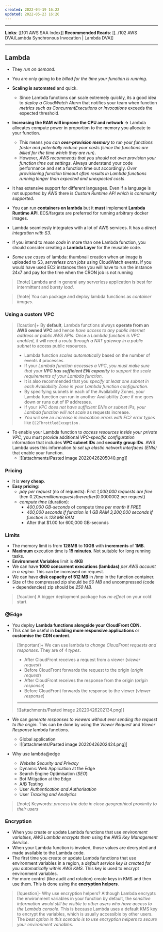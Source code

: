 ```yaml
---
created: 2022-04-19 16:22
updated: 2022-05-23 16:26
---
```

---
**Links**: [[101 AWS SAA Index]]
**Recommended Reads**: [[../102 AWS DVA/Lambda Synchronous Invocation | Lambda DVA]]

---
## Lambda
- They *run on demand*.
- You are only going to be *billed for the time your function is running*.
- **Scaling is automated** and quick.
	- Since Lambda functions can scale extremely quickly, its a good idea to *deploy a CloudWatch Alarm* that notifies your team when function *metrics such as ConcurrentExecutions or Invocations* exceeds the expected threshold.

- **Increasing the RAM will improve the CPU and network →** Lambda allocates compute power in proportion to the memory you allocate to your function. 
	- This means *you can **over-provision memory** to run your functions faster and potentially reduce your costs (since the functions are billed for the time which they are run)*. 
	- However, *AWS recommends that you should not over provision your function time out settings*. Always understand your code performance and set a function time out accordingly. *Over provisioning function timeout often results in Lambda functions running longer than expected and unexpected costs*.
- It has extensive support for different languages. Even if a language is not supported by AWS there is *Custom Runtime API which is community supported*.
- You can run **containers on lambda** but it **must** implement **Lambda Runtime API**. ECS/fargate are preferred for running arbitrary docker images.
- Lambda seamlessly integrates with a lot of AWS services. It has a *direct integration with S3*.
- If you intend to *reuse code* in more than one Lambda function, you should consider creating a **Lambda Layer** for the reusable code.

- *Some use cases* of lambda: thumbnail creation when an image is uploaded to S3, *serverless cron jobs* using CloudWatch events. If you would have used EC2 instances then you will have to run the instance 24x7 and pay for the time when the CRON job is not running

> [!note] Lambda and in general any serverless application is best for intermittent and *bursty load*.

> [!note] You can package and deploy lambda functions as *container images*.

### Using a custom VPC
> [!caution]+ By **default**, Lambda functions always **operate from an AWS owned VPC** and hence *have access to any public internet address or public AWS APIs*. Once a *Lambda function is VPC enabled*, it will need a *route through a NAT gateway in a public subnet* to access public resources.
> - Lambda function *scales automatically* based on the number of events it processes. 
> - If your *Lambda function accesses a VPC*, *you must make sure that your **VPC has sufficient ENI capacity** to support the scale requirements of your Lambda function*. 
> - It is also recommended that you *specify at least one subnet in each Availability Zone in your Lambda function configuration*.
> - By specifying subnets in each of the Availability Zones, your Lambda function can run in another Availability Zone if one goes down or runs out of IP addresses. 
> - If your *VPC does not have sufficient ENIs or subnet IPs, your Lambda function will not scale* as requests increase. 
> - You will see an *increase in invocation errors with EC2 error types* like `EC2ThrottledException` . 

- To enable your Lambda function to *access resources inside your private VPC*, you must provide additional *VPC-specific configuration* information that includes **VPC subnet IDs** and **security group IDs**. AWS Lambda uses this information *to set up elastic network interfaces (ENIs)* that enable your function.
	- ![[attachments/Pasted image 20220426205040.png]]

### Pricing
- It is **very cheap**.
- **Easy pricing**: 
	- *pay per request* (no of requests): First *1,000,000 requests are free* then $0.20 per million requests thereafter ($0.0000002 per request) 
	- *compute time* (duration): 
		- *400,000 GB-seconds* of compute time *per month* if *FREE*
		- *400,000 seconds if function is 1 GB RAM 3,200,000 seconds if function is 128 MB RAM*
		- After that $1.00 for 600,000 GB-seconds

### Limits
- The memory limit is from **128MB** to **10GB** with **increments** of **1MB**. 
- **Maximum** execution time is **15 minutes**. Not suitable for long running tasks.
- **Environment Variables** limit is **4KB**
- We can have **1000 concurrent executions (lambdas)** *per AWS account in a region*. This can be increased on request.
- We can have **disk capacity of 512 MB** in */tmp* in the function container.
- Size of the compressed zip should be *50 MB* and uncompressed (code + dependencies) zip should be *250 MB*.

> [!caution] A bigger deployment package has *no effect* on your cold start.

### @Edge
- You deploy **Lambda functions alongside your CloudFront CDN.**
- This can be useful in **building more responsive applications** or **customise the CDN content**.

> [!important]+ We can use lambda to *change CloudFront requests and responses*. They are of *4 types*.
> - After CloudFront receives a request from a viewer (*viewer request*)
> - Before CloudFront forwards the request to the origin (*origin request*)
> - After CloudFront receives the response from the origin (*origin response*)
> - Before CloudFront forwards the response to the viewer (*viewer response*)
> ---
> ![[attachments/Pasted image 20220426202134.png]]

- We can *generate responses to viewers without ever sending the request to the origin*. This can be done by using the *Viewer Request* and *Viewer Response* lambda functions.
	- Global application
	- ![[attachments/Pasted image 20220426202424.png]]

- Why use lambda@edge
	- *Website Security and Privacy*
	- Dynamic Web Application at the Edge
	- Search Engine Optimisation (*SEO*)
	- Bot Mitigation at the Edge
	- A/B Testing
	- User *Authentication and Authorisation*
	- User *Tracking and Analytics*

> [!note] Keywords: *process the data in close geographical proximity to their users*

### Encryption
- When you create or update Lambda functions that use *environment variables*, *AWS Lambda encrypts them* using the AWS *Key Management Service*. 
- When your Lambda function is invoked, those values are decrypted and made available to the Lambda code.
- The first time you create or update Lambda functions that use environment variables in a region, a *default service key is created for you automatically within AWS KMS*. This key is used to encrypt environment variables. 
- For more control (like audit and rotation) create keys in KMS and then use them. This is done using the **encryption helpers**.

> [!question]- Why use encryption helpers?
> Although Lambda encrypts the environment variables in your function by default, the *sensitive information would still be visible to other users who have access to the Lambda console*. This is because Lambda uses a default KMS key to encrypt the variables, which is usually accessible by other users. The *best option in this scenario is to use encryption helpers to secure your environment variables*.